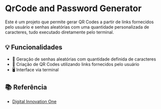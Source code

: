 # QrCode and Password Generator

Este é um projeto que permite gerar QR Codes a partir de links fornecidos pelo usuário e senhas aleatórias com uma quantidade personalizada de caracteres, tudo executado diretamente pelo terminal.

## 💡 Funcionalidades

- 🔐 Geração de senhas aleatórias com quantidade definida de caracteres
- 📱 Criação de QR Codes utilizando links fornecidos pelo usuário
- 🖥️ Interface via terminal
  
## 📚 Referência
- [Digital Innovation One](https://www.dio.me/)
